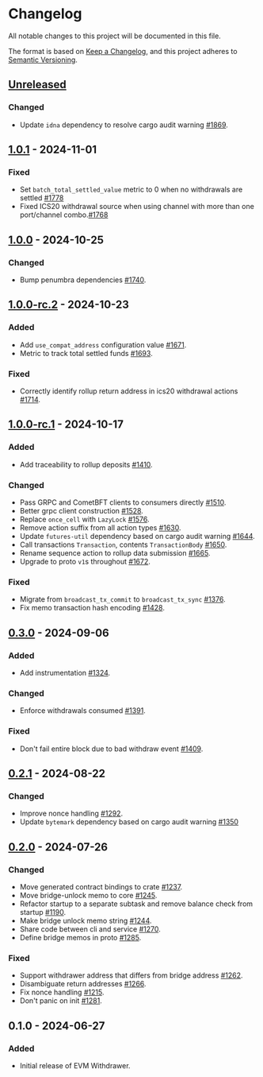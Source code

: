 <!-- markdownlint-disable no-duplicate-heading -->

# Changelog

All notable changes to this project will be documented in this file.

The format is based on [Keep a Changelog](https://keepachangelog.com/en/1.1.0/),
and this project adheres to [Semantic Versioning](https://semver.org/spec/v2.0.0.html).

## [Unreleased]

### Changed

- Update `idna` dependency to resolve cargo audit warning [#1869](https://github.com/astriaorg/astria/pull/1869).

## [1.0.1] - 2024-11-01

### Fixed

- Set `batch_total_settled_value` metric to 0 when no withdrawals are settled [#1778](https://github.com/astriaorg/astria/pull/1768)
- Fixed ICS20 withdrawal source when using channel with more than one
  port/channel combo.[#1768](https://github.com/astriaorg/astria/pull/1768)

## [1.0.0] - 2024-10-25

### Changed

- Bump penumbra dependencies [#1740](https://github.com/astriaorg/astria/pull/1740).

## [1.0.0-rc.2] - 2024-10-23

### Added

- Add `use_compat_address` configuration value [#1671](https://github.com/astriaorg/astria/pull/1671).
- Metric to track total settled funds [#1693](https://github.com/astriaorg/astria/pull/1693).

### Fixed

- Correctly identify rollup return address in ics20 withdrawal actions [#1714](https://github.com/astriaorg/astria/pull/1714).

## [1.0.0-rc.1] - 2024-10-17

### Added

- Add traceability to rollup deposits [#1410](https://github.com/astriaorg/astria/pull/1410).

### Changed

- Pass GRPC and CometBFT clients to consumers directly [#1510](https://github.com/astriaorg/astria/pull/1510).
- Better grpc client construction [#1528](https://github.com/astriaorg/astria/pull/1528).
- Replace `once_cell` with `LazyLock` [#1576](https://github.com/astriaorg/astria/pull/1576).
- Remove action suffix from all action types [#1630](https://github.com/astriaorg/astria/pull/1630).
- Update `futures-util` dependency based on cargo audit warning [#1644](https://github.com/astriaorg/astria/pull/1644).
- Call transactions `Transaction`, contents `TransactionBody` [#1650](https://github.com/astriaorg/astria/pull/1650).
- Rename sequence action to rollup data submission [#1665](https://github.com/astriaorg/astria/pull/1665).
- Upgrade to proto `v1`s throughout [#1672](https://github.com/astriaorg/astria/pull/1672).

### Fixed

- Migrate from `broadcast_tx_commit` to `broadcast_tx_sync` [#1376](https://github.com/astriaorg/astria/pull/1376).
- Fix memo transaction hash encoding [#1428](https://github.com/astriaorg/astria/pull/1428).

## [0.3.0] - 2024-09-06

### Added

- Add instrumentation [#1324](https://github.com/astriaorg/astria/pull/1324).

### Changed

- Enforce withdrawals consumed [#1391](https://github.com/astriaorg/astria/pull/1391).

### Fixed

- Don't fail entire block due to bad withdraw event [#1409](https://github.com/astriaorg/astria/pull/1409).

## [0.2.1] - 2024-08-22

### Changed

- Improve nonce handling [#1292](https://github.com/astriaorg/astria/pull/1292).
- Update `bytemark` dependency based on cargo audit warning [#1350](https://github.com/astriaorg/astria/pull/1350)

## [0.2.0] - 2024-07-26

### Changed

- Move generated contract bindings to crate [#1237](https://github.com/astriaorg/astria/pull/1237).
- Move bridge-unlock memo to core [#1245](https://github.com/astriaorg/astria/pull/1245).
- Refactor startup to a separate subtask and remove balance check from startup [#1190](https://github.com/astriaorg/astria/pull/1190).
- Make bridge unlock memo string [#1244](https://github.com/astriaorg/astria/pull/1244).
- Share code between cli and service [#1270](https://github.com/astriaorg/astria/pull/1270).
- Define bridge memos in proto [#1285](https://github.com/astriaorg/astria/pull/1285).

### Fixed

- Support withdrawer address that differs from bridge address   [#1262](https://github.com/astriaorg/astria/pull/1262).
- Disambiguate return addresses [#1266](https://github.com/astriaorg/astria/pull/1266).
- Fix nonce handling [#1215](https://github.com/astriaorg/astria/pull/1215).
- Don't panic on init [#1281](https://github.com/astriaorg/astria/pull/1281).

## 0.1.0 - 2024-06-27

### Added

- Initial release of EVM Withdrawer.

[unreleased]: https://github.com/astriaorg/astria/compare/bridge-withdrawer-v1.0.1...HEAD
[1.0.1]: https://github.com/astriaorg/astria/compare/bridge-withdrawer-v1.0.0...bridge-withdrawer-v1.0.1
[1.0.0]: https://github.com/astriaorg/astria/compare/bridge-withdrawer-v1.0.0-rc.2...bridge-withdrawer-v1.0.0
[1.0.0-rc.2]: https://github.com/astriaorg/astria/compare/bridge-withdrawer-v1.0.0-rc.1...bridge-withdrawer-v1.0.0-rc.2
[1.0.0-rc.1]: https://github.com/astriaorg/astria/compare/bridge-withdrawer-v0.3.0...bridge-withdrawer-v1.0.0-rc.1
[0.3.0]: https://github.com/astriaorg/astria/compare/bridge-withdrawer-v0.2.1...bridge-withdrawer-v0.3.0
[0.2.1]: https://github.com/astriaorg/astria/compare/bridge-withdrawer-v0.2.0...bridge-withdrawer-v0.2.1
[0.2.0]: https://github.com/astriaorg/astria/compare/bridge-withdrawer-v0.1.0...bridge-withdrawer-v0.2.0
